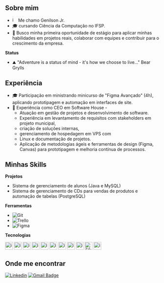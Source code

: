 ## Sobre mim
- <img width="15" height="15" alt="image" src="https://github.com/user-attachments/assets/453c03fc-5879-4486-8edb-69494f8c5fad" /> Me chamo Genilson Jr.
- 🎓 cursando Ciência da Computação no IFSP. 
- 🤔 Busco minha primeira oportunidade de estágio para aplicar minhas habilidades em projetos reais, colaborar com equipes e contribuir para o crescimento da empresa.


**Status**
- ⛰️ "Adventure is a status of mind - it's how we choose to live..." Bear Grylls


## Experiência
- 🎓 Participação em ministrando minicurso de "Figma Avançado" (4h),  aplicando prototipagem e automação em interfaces de site. 
- 💼 Experiência como CEO em Software House -
  - Atuação em gestão de projetos e desenvolvimento de software.
  - Experiência em levantamento de requisitos com stakeholders em projeto municipal,
  - criação de soluções internas,
  - gerenciamento de hospedagem em VPS com
  - Linux e documentação de projetos.
  - Aplicação de metodologias ágeis e ferramentas de design (Figma, Canvas) para prototipagem e melhoria contínua de processos.

## Minhas Skills

**Projetos**

 - Sistema de gerenciamento de alunos (Java e MySQL)
 - Sistema de gerenciamento de CDs para vendas de produtos e automação de tabelas (PostgreSQL)


**Ferramentas**
- ![Git](https://img.shields.io/badge/-Git-333333?style=flat&logo=git)
- ![Trello](https://img.shields.io/badge/-Trello-333333?style=flat&logo=trello&logoColor=007ACC)
- ![Figma](https://img.shields.io/badge/-Figma-333333?style=flat&logo=figma&logoColor=007ACC)

**Tecnologias**

<img width="25" height="25" alt="image" src="https://github.com/user-attachments/assets/b7352d6b-3e3f-4f3e-a4e9-932f0da8bdc4" />
<img width="25" height="25" alt="image" src="https://github.com/user-attachments/assets/a01a6047-990b-4f57-a4b9-1599c6fa196e" />
<img width="25" height="25" alt="image" src="https://github.com/user-attachments/assets/9b4c3371-c23b-422c-b047-1ce29cd8e43d" />
<img width="25" height="25" alt="image" src="https://github.com/user-attachments/assets/c4284206-8025-47dd-9734-911beadf5c55" />
<img width="25" height="25" alt="image" src="https://github.com/user-attachments/assets/63c81bd2-ed91-433f-8088-cf871aa96967" />
<img width="25" height="25" alt="image" src="https://github.com/user-attachments/assets/0dd4a7d5-d60f-4bc7-86b7-1e30d73c3f6b" />
<img width="25" height="25" alt="image" src="https://github.com/user-attachments/assets/a40a294f-4ccc-4d15-a4e8-e70782fee3f8" />
<img width="25" height="25" alt="image" src="https://github.com/user-attachments/assets/036ecb55-9d70-4b62-97f8-e4e965074972" />
<img width="25" height="25" alt="image" src="https://github.com/user-attachments/assets/6e90b9bc-22d6-49d1-b6a0-cae38cc67a95" />
<img width="25" height="25" alt="5968282" src="https://github.com/user-attachments/assets/518fa37f-85c5-45ce-80c1-74b52d509a6e" />
<img width="25" height="25" alt="image" src="https://github.com/user-attachments/assets/7561f844-be1d-4479-ab2d-1d627bf4f2c4" />



## Onde me encontrar
[![Linkedin](https://img.shields.io/badge/-Genilson_Junior-blue?style=flat-square&logo=Linkedin&logoColor=white&link=LINK-DO-SEU-LINKEDIN)](LINK-DO-SEU-LINKEDIN)
[![Gmail Badge](https://img.shields.io/badge/-Contato-006bed?style=flat-square&logo=Gmail&logoColor=white&link=mailto:srgejunior@gmail.com)](mailto:srgejunior@gmail.com)
